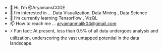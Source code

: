 - 👋 Hi, I’m @AryamansCODE
- 👀 I’m interested in ... Data Visualization, Data Mining , Data Science
- 🌱 I’m currently learning Tensorflow , VizQL
- 📫 How to reach me ... aryamanmalik04@gmail.com
- ⚡ Fun fact: At present, less than 0.5% of all data undergoes analysis and utilization, underscoring the vast untapped potential in the data landscape.

<!---
AryamansCODE/AryamansCODE is a ✨ special ✨ repository because its `README.md` (this file) appears on your GitHub profile.
You can click the Preview link to take a look at your changes.
--->
